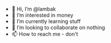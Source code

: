 - 👋 Hi, I’m @lambak
- 👀 I’m interested in money
- 🌱 I’m currently learning stuff
- 💞️ I’m looking to collaborate on nothing
- 📫 How to reach me - don't

<!---
lambak/lambak is a ✨ special ✨ repository because its `README.md` (this file) appears on your GitHub profile.
You can click the Preview link to take a look at your changes.
--->
